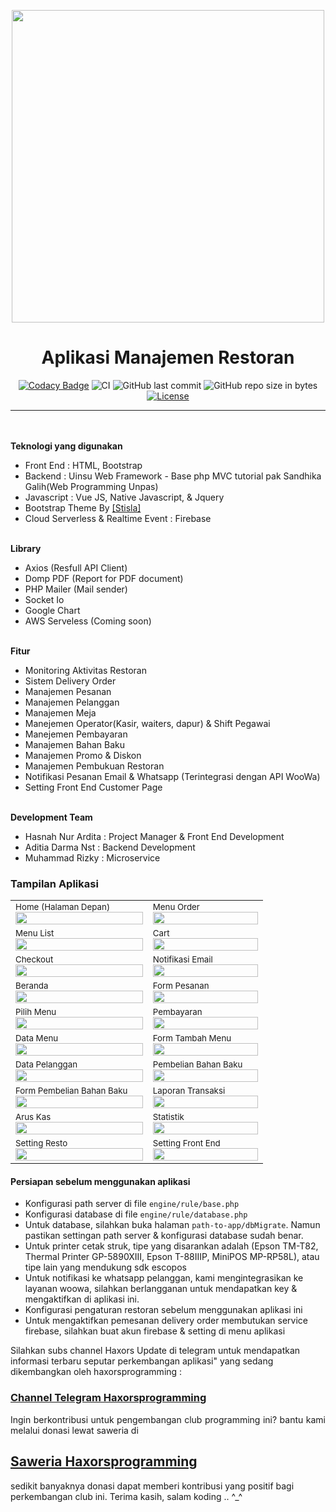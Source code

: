 <p align="center">
<img src='https://github.com/haxorsprogramming/Haxors-Contributors/blob/master/haxors_project/nadha_resto.png?raw=true' width='500px'>
</p>

<h1 align="center">Aplikasi Manajemen Restoran</h1>

<span align="center">

[![Codacy Badge](https://api.codacy.com/project/badge/Grade/139795be2c474f848c4994d7ecdc5924)](https://app.codacy.com/manual/haxorsprogramming/Nadha-Resto?utm_source=github.com&utm_medium=referral&utm_content=haxorsprogramming/Nadha-Resto&utm_campaign=Badge_Grade_Dashboard)
![CI](https://github.com/haxorsprogramming/Nadha-Resto/workflows/CI/badge.svg) ![GitHub last commit](https://img.shields.io/github/last-commit/haxorsprogramming/Nadha-Resto.svg) ![GitHub repo size in bytes](https://img.shields.io/github/repo-size/badges/shields.svg) [![License](https://img.shields.io/github/license/haxorsprogramming/Nadha-Laundry.svg)](LICENSE) 

</span>

<hr/>
<br/><br/>
<b>Teknologi yang digunakan</b>
<ul>
<li>Front End : HTML, Bootstrap</li>
<li>Backend : Uinsu Web Framework - Base php MVC tutorial pak Sandhika Galih(Web Programming Unpas)</li>
<li>Javascript : Vue JS, Native Javascript, & Jquery</li>
<li>Bootstrap Theme By <a href='https://demo.getstisla.com/index.html'>[Stisla]</a></li>
<li>Cloud Serverless & Realtime Event : Firebase</li>
</ul>
<br/>
<b>Library</b>
<ul>
<li>Axios (Resfull API Client)</li>
<li>Domp PDF (Report for PDF document)</li>
<li>PHP Mailer (Mail sender)</li>
<li>Socket Io</li>
<li>Google Chart</li>
<li>AWS Serveless (Coming soon)</li>
</ul>
<br/>
<b>Fitur</b>
<ul>
<li>Monitoring Aktivitas Restoran</li>
<li>Sistem Delivery Order</li>
<li>Manajemen Pesanan</li>
<li>Manajemen Pelanggan</li>
<li>Manajemen Meja</li>
<li>Manejemen Operator(Kasir, waiters, dapur) & Shift Pegawai</li>
<li>Manejemen Pembayaran</li>
<li>Manajemen Bahan Baku</li>
<li>Manajemen Promo & Diskon</li>
<li>Manajemen Pembukuan Restoran</li>
<li>Notifikasi Pesanan Email & Whatsapp (Terintegrasi dengan API WooWa)</li>
<li>Setting Front End Customer Page</li>
</ul>
<br/>
<b>Development Team</b>
<ul>
<li> Hasnah Nur Ardita : Project Manager & Front End Development</li>
<li> Aditia Darma Nst : Backend Development</li>
<li> Muhammad Rizky : Microservice</li>
</ul>

<h3>Tampilan Aplikasi</h3>

<table>
<!-- row -->
<tr>
<td>
<small>Home (Halaman Depan)</small>
<img src='http://asset.justhasnah.my.id/screenshoot/Nadha_Resto/home.jpg' width='100%'>
</td>
<td>
<small>Menu Order</small>
<img src='http://asset.justhasnah.my.id/screenshoot/Nadha_Resto/menu_order_1.jpg' width='100%'>
</td>
</tr>
<!-- row -->
<tr>
<td>
<small>Menu List</small>
<img src='http://asset.justhasnah.my.id/screenshoot/Nadha_Resto/menu_order_2.jpg' width='100%'>
</td>
<td>
<small>Cart</small>
<img src='http://asset.justhasnah.my.id/screenshoot/Nadha_Resto/menu_order_3.jpg' width='100%'>
</td>
</tr>
<!-- row -->
<tr>
<td>
<small>Checkout</small>
<img src='http://asset.justhasnah.my.id/screenshoot/Nadha_Resto/checkout.jpg' width='100%'>
</td>
<td>
<small>Notifikasi Email</small>
<img src='http://asset.justhasnah.my.id/screenshoot/Nadha_Resto/email.jpg' width='100%'>
</td>
</tr>
<!-- row -->
<tr>
<td>
<small>Beranda</small>
<img src='http://asset.justhasnah.my.id/screenshoot/Nadha_Resto/beranda.jpg' width='100%'>
</td>
<td>
<small>Form Pesanan</small>
<img src='http://asset.justhasnah.my.id/screenshoot/Nadha_Resto/form_pesanan.jpg' width='100%'>
</td>
</tr>
<!-- row -->
<tr>
<td>
<small>Pilih Menu</small>
<img src='http://asset.justhasnah.my.id/screenshoot/Nadha_Resto/form_pilih_menu.jpg' width='100%'>
</td>
<td>
<small>Pembayaran</small>
<img src='http://asset.justhasnah.my.id/screenshoot/Nadha_Resto/form_pembayaran.jpg' width='100%'>
</td>
</tr>
<!-- row -->
<tr>
<td>
<small>Data Menu</small>
<img src='http://asset.justhasnah.my.id/screenshoot/Nadha_Resto/data_menu.jpeg' width='100%'>
</td>
<td>
<small>Form Tambah Menu</small>
<img src='http://asset.justhasnah.my.id/screenshoot/Nadha_Resto/form_tambah_menu.jpg' width='100%'>
</td>
</tr>
<!-- row -->
<tr>
<td>
<small>Data Pelanggan</small>
<img src='http://asset.justhasnah.my.id/screenshoot/Nadha_Resto/data_pelanggan.jpg' width='100%'>
</td>
<td>
<small>Pembelian Bahan Baku</small>
<img src='http://asset.justhasnah.my.id/screenshoot/Nadha_Resto/pembelian_bahan_baku.jpg' width='100%'>
</td>
</tr>
<!-- row -->
<tr>
<td>
<small>Form Pembelian Bahan Baku</small>
<img src='http://asset.justhasnah.my.id/screenshoot/Nadha_Resto/form_pembelian_bahan_baku.jpg' width='100%'>
</td>
<td>
<small>Laporan Transaksi</small>
<img src='http://asset.justhasnah.my.id/screenshoot/Nadha_Resto/laporan_transaksi.jpg' width='100%'>
</td>
</tr>
<!-- row -->
<tr>
<td>
<small>Arus Kas</small>
<img src='http://asset.justhasnah.my.id/screenshoot/Nadha_Resto/arus_kas.jpg' width='100%'>
</td>
<td>
<small>Statistik</small>
<img src='http://asset.justhasnah.my.id/screenshoot/Nadha_Resto/statistik.jpg' width='100%'>
</td>
</tr>
<!-- row -->
<tr>
<td>
<small>Setting Resto</small>
<img src='http://asset.justhasnah.my.id/screenshoot/Nadha_Resto/form_pilih_menu.jpg' width='100%'>
</td>
<td>
<small>Setting Front End</small>
<img src='http://asset.justhasnah.my.id/screenshoot/Nadha_Resto/setting_slider_utama.jpg' width='100%'>
</td>
</tr>
<!-- row -->
</table>

<h4><b>Persiapan sebelum menggunakan aplikasi</b></h4>

<ul>
<li> Konfigurasi path server di file <code>engine/rule/base.php</code></li>
<li> Konfigurasi database di file <code>engine/rule/database.php</code></li>
<li> Untuk database, silahkan buka halaman <code>path-to-app/dbMigrate</code>. Namun pastikan settingan path server & konfigurasi database sudah benar.</li>
<li> Untuk printer cetak struk, tipe yang disarankan adalah (Epson TM-T82, Thermal Printer GP-5890XIII, Epson T-88IIIP, MiniPOS MP-RP58L), atau tipe lain yang mendukung sdk escopos</li>
<li> Untuk notifikasi ke whatsapp pelanggan, kami mengintegrasikan ke layanan woowa, silahkan berlangganan untuk mendapatkan key & mengaktifkan di aplikasi ini.</li>
<li> Konfigurasi pengaturan restoran sebelum menggunakan aplikasi ini</li>
<li> Untuk mengaktifkan pemesanan delivery order membutukan service firebase, silahkan buat akun firebase & setting di menu aplikasi</li>
</ul>

Silahkan subs channel Haxors Update di telegram untuk mendapatkan informasi terbaru seputar perkembangan aplikasi" yang sedang dikembangkan oleh haxorsprogramming : 
<h3><a href='https://t.me/haxorsupdate'>Channel Telegram Haxorsprogramming</a></h3>

<p align='justify'>
Ingin berkontribusi untuk pengembangan club programming ini? bantu kami melalui donasi lewat saweria di <h2><a href='https://saweria.co/donate/haxorsprogramming'>Saweria Haxorsprogramming</a></h2>sedikit banyaknya donasi dapat memberi kontribusi yang positif bagi perkembangan club ini. Terima kasih, salam koding .. ^_^
</p>